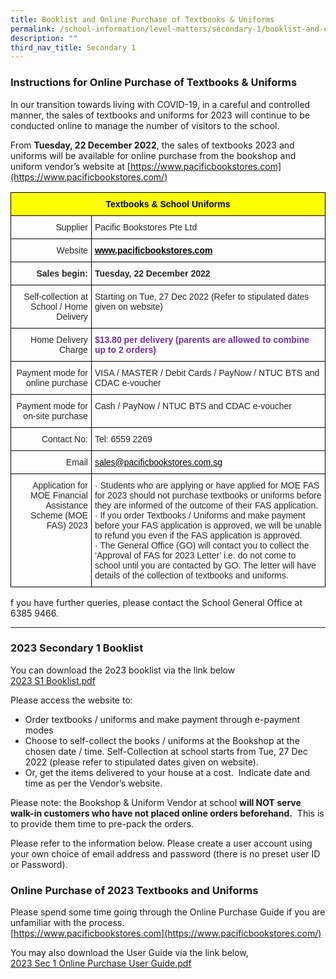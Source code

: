 ```yaml
---
title: Booklist and Online Purchase of Textbooks & Uniforms
permalink: /school-information/level-matters/secondary-1/booklist-and-online-purchase-of-textbooks-n-uniforms/
description: ""
third_nav_title: Secondary 1
---
```

### Instructions for Online Purchase of Textbooks & Uniforms

In our transition towards living with COVID-19, in a careful and controlled manner, the sales of textbooks and uniforms for 2023 will continue to be conducted online to manage the number of visitors to the school. 

  

From **Tuesday, 22 December 2022**, the sales of textbooks 2023 and uniforms will be available for online purchase from the bookshop and uniform vendor’s website at [https://www.pacificbookstores.com](https://www.pacificbookstores.com/)  

<style type="text/css">
.tg  {border-collapse:collapse;border-spacing:0;}
.tg td{border-color:black;border-style:solid;border-width:1px;font-family:Arial, sans-serif;font-size:14px;
  overflow:hidden;padding:10px 5px;word-break:normal;}
.tg th{border-color:black;border-style:solid;border-width:1px;font-family:Arial, sans-serif;font-size:14px;
  font-weight:normal;overflow:hidden;padding:10px 5px;word-break:normal;}
.tg .tg-hbq2{color:#252525;text-align:left;vertical-align:top}
.tg .tg-601u{background-color:#FF0;color:#252525;font-weight:bold;text-align:center;vertical-align:top}
.tg .tg-qwaz{color:#0FB3DF;font-weight:bold;text-align:left;vertical-align:top}
.tg .tg-f145{color:#252525;text-align:right;vertical-align:top}
.tg .tg-ghx2{color:#252525;font-weight:bold;text-align:right;vertical-align:top}
.tg .tg-pkol{color:#252525;font-weight:bold;text-align:left;vertical-align:top}
.tg .tg-vfqp{color:#7030A0;font-weight:bold;text-align:left;vertical-align:top}
.tg .tg-699i{color:#0FB3DF;text-align:left;vertical-align:top}
</style>
<table class="tg">
<thead>
  <tr>
    <th class="tg-601u" colspan="2"><span style="color:black">Textbooks &amp; School Uniforms</span></th>
  </tr>
</thead>
<tbody>
  <tr>
    <td class="tg-f145">Supplier</td>
    <td class="tg-hbq2">Pacific Bookstores Pte Ltd</td>
  </tr>
  <tr>
    <td class="tg-f145">Website</td>
    <td class="tg-qwaz"><a href="http://www.pacificbookstores.com/"><span style="color:windowtext">www.pacificbookstores.com</span></a></td>
  </tr>
  <tr>
    <td class="tg-ghx2">Sales begin:</td>
    <td class="tg-pkol">Tuesday, 22 December 2022</td>
  </tr>
  <tr>
    <td class="tg-f145">Self-collection at School / Home Delivery</td>
    <td class="tg-hbq2">Starting on Tue, 27 Dec 2022 (Refer to stipulated dates given on website)</td>
  </tr>
  <tr>
    <td class="tg-f145">Home Delivery Charge</td>
    <td class="tg-vfqp"><span style="color:#7030A0">$13.80 per delivery</span> (parents are allowed to combine up to 2 orders)</td>
  </tr>
  <tr>
    <td class="tg-f145">Payment mode for online purchase</td>
    <td class="tg-hbq2">VISA / MASTER / Debit Cards / PayNow / NTUC BTS and CDAC e-voucher</td>
  </tr>
  <tr>
    <td class="tg-f145">Payment mode for on-site purchase</td>
    <td class="tg-hbq2">Cash / PayNow / NTUC BTS and CDAC e-voucher</td>
  </tr>
  <tr>
    <td class="tg-f145">Contact No:</td>
    <td class="tg-hbq2">Tel: 6559 2269</td>
  </tr>
  <tr>
    <td class="tg-f145">Email</td>
    <td class="tg-699i"><a href="mailto:sales@pacificbookstores.com.sg"><span style="color:windowtext">sales@pacificbookstores.com.sg</span></a></td>
  </tr>
  <tr>
    <td class="tg-f145">Application for MOE Financial Assistance Scheme (MOE FAS) 2023</td>
    <td class="tg-hbq2">·       Students who are applying or have applied for MOE FAS for 2023 should not purchase textbooks or uniforms before they are informed of the outcome of their FAS application. <br>·       If you order Textbooks / Uniforms and make payment before your FAS application is approved, we will be unable to refund you even if the FAS application is approved.<br>·       The General Office (GO) will contact you to collect the ‘Approval of FAS for 2023 Letter’ i.e. do not come to school until you are contacted by GO.  The letter will have details of the collection of textbooks and uniforms.</td>
  </tr>
</tbody>
</table>

f you have further queries, please contact the School General Office at 6385 9466.  
  

* * *

### 2023 Secondary 1 Booklist

You can download the 2o23 booklist via the link below  
[2023 S1 Booklist.pdf](/files/2023%20S1%20Booklist.pdf)

Please access the website to:

*   Order textbooks / uniforms and make payment through e-payment modes
*   Choose to self-collect the books / uniforms at the Bookshop at the chosen date / time. Self-Collection at school starts from Tue, 27 Dec 2022 (please refer to stipulated dates given on website).
*   Or, get the items delivered to your house at a cost.  Indicate date and time as per the Vendor’s website.

  

Please note: the Bookshop & Uniform Vendor at school **will NOT serve walk-in customers who have not placed online orders beforehand.**  This is to provide them time to pre-pack the orders. 

  

Please refer to the information below. Please create a user account using your own choice of email address and password (there is no preset user ID or Password).

### Online Purchase of 2023 Textbooks and Uniforms

Please spend some time going through the Online Purchase Guide if you are unfamiliar with the process.  
[https://www.pacificbookstores.com](https://www.pacificbookstores.com/)  
  
You may also download the User Guide via the link below,  
[2023 Sec 1 Online Purchase User Guide.pdf](/files/2023%20Sec%201%20Online%20Purchase%20User%20Guide.pdf)


